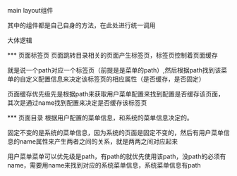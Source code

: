 main layout组件

其中的组件都是自己自身的方法，在此处进行统一调用

大体逻辑

*** 页面标签页
页面跳转目录相关的页面产生标签页，标签页控制着页面缓存

就是说一个path对应一个标签页（前提是是菜单的path）,然后根据path找到该菜单的自定义配置信息来决定该标签页的相应属性（是否缓存，是否固定）

页面缓存优先级先是根据path来获取用户菜单配置来找到配置是否缓存该页面，其次是通过name找到配置来决定是否缓存该标签页

*** 页面目录
根据用户配置的菜单信息，和系统的菜单信息决定的。

固定不变的是系统的菜单信息，因为系统的页面是固定不变的，然后有用户菜单信息的name属性来产生两者之间的关系，就是两两之间对应起来

用户菜单菜单可以优先级是path，有path的就优先使用该path，没path的必须有name，需要用name来找到对应的系统菜单信息，系统菜单信息有path